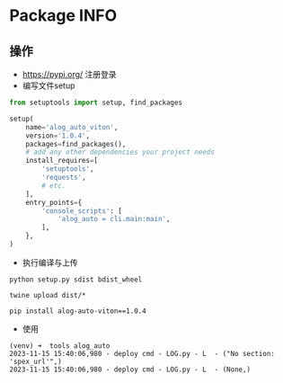 #  Package INFO

## 操作
 - https://pypi.org/ 注册登录
 - 编写文件setup

```python
from setuptools import setup, find_packages

setup(
    name='alog_auto_viton',
    version='1.0.4',
    packages=find_packages(),
    # add any other dependencies your project needs
    install_requires=[
        'setuptools',
        'requests',
        # etc.
    ],
    entry_points={
        'console_scripts': [
            'alog_auto = cli.main:main',
        ],
    },
)

```
  - 执行编译与上传
```shell
python setup.py sdist bdist_wheel
```

```shell
twine upload dist/*
```

```shell
pip install alog-auto-viton==1.0.4
```

   - 使用
```shell
(venv) ➜  tools alog_auto
2023-11-15 15:40:06,980 - deploy cmd - LOG.py - L  - ("No section: 'spex_url'",)
2023-11-15 15:40:06,980 - deploy cmd - LOG.py - L  - (None,)
```